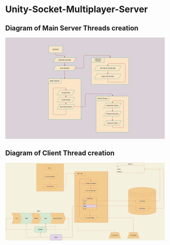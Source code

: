 # Unity-Socket-Multiplayer-Server
## Diagram of Main Server Threads creation
![Diagram1](images/UnityServerDiagram.png)
## Diagram of Client Thread creation
![Diagram2](images/UnityServerDiagram2.png)